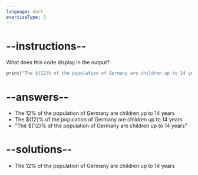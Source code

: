 ```yaml
---
language: dart
exerciseType: 3
---
```


# --instructions--

What does this code display in the output?
```dart
print("The ${12}% of the population of Germany are children up to 14 years");
```

# --answers--

- The 12% of the population of Germany are children up to 14 years
- The ${12}% of the population of Germany are children up to 14 years
- "The ${12}% of the population of Germany are children up to 14 years"

# --solutions--

- The 12% of the population of Germany are children up to 14 years
